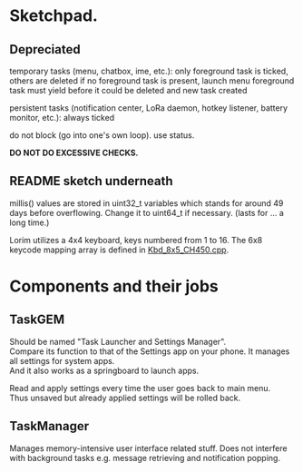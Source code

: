 # Sketchpad.

## Depreciated

temporary tasks (menu, chatbox, ime, etc.):
only foreground task is ticked, others are deleted
if no foreground task is present, launch menu
foreground task must yield before it could be deleted and new task created

persistent tasks (notification center, LoRa daemon, hotkey listener, battery monitor, etc.):
always ticked

do not block (go into one's own loop). use status.

**DO NOT DO EXCESSIVE CHECKS.**

## README sketch underneath

millis() values are stored in uint32_t variables which stands for around 49 days before overflowing. Change it to uint64_t if necessary. (lasts for ... a long time.)

Lorim utilizes a 4x4 keyboard, keys numbered from 1 to 16. The 6x8 keycode mapping array is defined in [Kbd_8x5_CH450.cpp](../Kbd_8x5_CH450.cpp).

# Components and their jobs

## TaskGEM

Should be named "Task Launcher and Settings Manager".  
Compare its function to that of the Settings app on your phone. It manages all settings for system apps.  
And it also works as a springboard to launch apps.

Read and apply settings every time the user goes back to main menu.  
Thus unsaved but already applied settings will be rolled back.

## TaskManager

Manages memory-intensive user interface related stuff. Does not interfere with background tasks e.g. message retrieving and notification popping.
